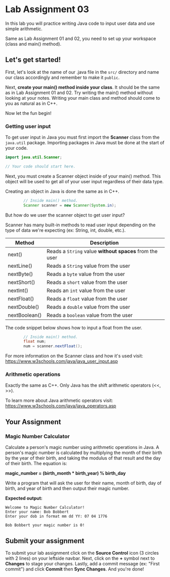 # Lab Assignment 03

In this lab you will practice writing Java code to input user data and use simple arithmetic.

Same as Lab Assignment 01 and 02, you need to set up your workspace (class and main() method).

## Let's get started!

First, let's look at the name of our .java file in the `src/` directory and name our class accordingly and remember to make it `public`.

Next, **create your main() method inside your class**. It should be the same as in Lab Assignment 01 and 02. Try writing the main() method without looking at your notes. Writing your main class and method should come to you as natural as in C++.

Now let the fun begin!

### Getting user input

To get user input in Java you must first import the **Scanner** class from the `java.util` package. Importing packages in Java must be done at the start of your code.

```java
import java.util.Scanner;

// Your code should start here.
```

Next, you must create a Scanner object inside of your main() method. This object will be used to get all of your user input regardless of their data type.

Creating an object in Java is done the same as in C++.

```java
		// Inside main() method.
		Scanner scanner = new Scanner(System.in);
```

But how do we user the scanner object to get user input?

Scanner has many built-in methods to read user input depending on the type of data we're expecting (ex: String, int, double, etc.).

| **Method** | **Description** |
| ---- | ---- |
| next() | Reads a `String` value **without spaces** from the user |
| nextLine() | Reads a `String` value from the user |
| nextByte() | Reads a `byte` value from the user |
| nextShort() | Reads a `short` value from the user |
| nextInt() | Reads an `int` value from the user |
| nextFloat() | Reads a `float` value from the user |
| nextDouble() | Reads a `double` value from the user |
| nextBoolean() | Reads a `boolean` value from the user |

The code snippet below shows how to input a float from the user.

```java
		// Inside main() method.
		float num;
		num = scanner.nextFloat();
```

For more information on the Scanner class and how it's used visit: https://www.w3schools.com/java/java_user_input.asp

### Arithmetic operations

Exactly the same as C++. Only Java has the shift arithmetic operators (<<, >>).

To learn more about Java arithmetic operators visit: https://www.w3schools.com/java/java_operators.asp

## Your Assignment

### Magic Number Calculator

Calculate a person's magic number using arithmetic operations in Java. A person's magic number is calculated by multiplying the month of their birth by the year of their birth, and taking the modulus of that result and the day of their birth. The equation is:

**magic_number = (birth_month * birth_year) % birth_day**

Write a program that will ask the user for their name, month of birth, day of birth, and year of birth and then output their magic number.

**Expected output:**

```
Welcome to Magic Number Calculator!
Enter your name: Bob Bobbert
Enter your dob in format mm dd YY: 07 04 1776

Bob Bobbert your magic number is 0!
```

## Submit your assignment

To submit your lab assignment click on the **Source Control** icon (3 circles with 2 lines) on your leftside navbar. Next, click on the **+** symbol next to **Changes** to stage your changes. Lastly, add a commit message (ex: "First commit") and click **Commit** then **Sync Changes**. And you're done!
